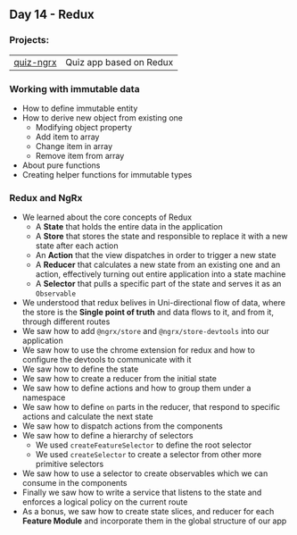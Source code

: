 ## Day 14 -  Redux

### Projects:
|     |     |
| --- | --- |
| [quiz-ngrx]() | Quiz app based on Redux |

### Working with immutable data
* How to define immutable entity
* How to derive new object from existing one
  * Modifying object property
  * Add item to array
  * Change item in array
  * Remove item from array
* About pure functions
* Creating helper functions for immutable types

### Redux and NgRx
* We learned about the core concepts of Redux
    - A **State** that holds the entire data in the application
    - A **Store** that stores the state and responsible to replace it with a new state after each action
    - An **Action** that the view dispatches in order to trigger a new state
    - A **Reducer** that calculates a new state from an existing one and an action, effectively turning out entire application into a state machine
    - A **Selector** that pulls a specific part of the state and serves it as an `Observable`
* We understood that redux belives in Uni-directional flow of data, where the store is the **Single point of truth** and data flows to it, and from it, through different routes
* We saw how to add `@ngrx/store` and `@ngrx/store-devtools` into our application
* We saw how to use the chrome extension for redux and how to configure the devtools to communicate with it
* We saw how to define the state
* We saw how to create a reducer from the initial state
* We saw how to define actions and how to group them under a namespace
* We saw how to define `on` parts in the reducer, that respond to specific actions and calculate the next state
* We saw how to dispatch actions from the components
* We saw how to define a hierarchy of selectors
    - We used `createFeatureSelector` to define the root selector
    - We used `createSelector` to create a selector from other more primitive selectors
* We saw how to use a selector to create observables which we can consume in the components
* Finally we saw how to write a service that listens to the state and enforces a logical policy on the current route
* As a bonus, we saw how to create state slices, and reducer for each **Feature Module** and incorporate them in the global structure of our app

